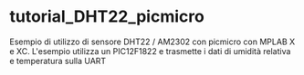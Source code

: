 # tutorial_DHT22_picmicro
Esempio di utilizzo di sensore DHT22 / AM2302 con picmicro con MPLAB X e XC.
L'esempio utilizza un PIC12F1822 e trasmette i dati di umidità relativa e temperatura sulla UART
